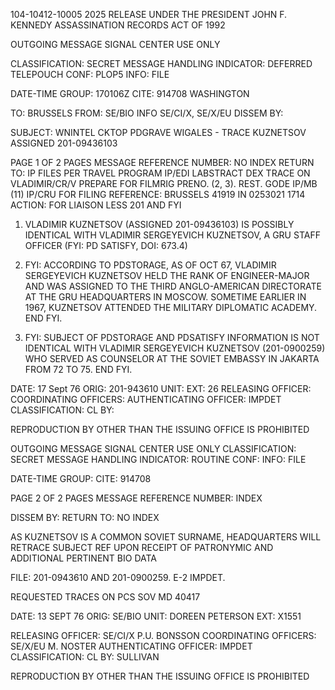 104-10412-10005
2025 RELEASE UNDER THE PRESIDENT JOHN F. KENNEDY ASSASSINATION RECORDS ACT OF 1992

OUTGOING MESSAGE
SIGNAL CENTER USE ONLY

CLASSIFICATION: SECRET
MESSAGE HANDLING INDICATOR: DEFERRED TELEPOUCH
CONF: PLOP5
INFO: FILE

DATE-TIME GROUP: 170106Z
CITE: 914708
WASHINGTON

TO: BRUSSELS
FROM: SE/BIO INFO SE/CI/X, SE/X/EU
DISSEM BY:

SUBJECT: WNINTEL CKTOP PDGRAVE WIGALES - TRACE KUZNETSOV
ASSIGNED 201-09436103

PAGE 1 OF 2 PAGES
MESSAGE REFERENCE NUMBER: NO INDEX
RETURN TO: IP FILES PER TRAVEL PROGRAM IP/EDI LABSTRACT DEX TRACE ON VLADIMIR/CR/V PREPARE FOR FILMRIG PRENO. (2, 3). REST. GODE IP/MB (11) IP/CRU FOR FILING
REFERENCE: BRUSSELS 41919 IN 0253021 1714
ACTION: FOR LIAISON LESS 201 AND FYI

1. VLADIMIR KUZNETSOV (ASSIGNED 201-09436103) IS POSSIBLY IDENTICAL WITH VLADIMIR SERGEYEVICH KUZNETSOV, A GRU STAFF OFFICER (FYI: PD SATISFY, DOI: 673.4)

2. FYI: ACCORDING TO PDSTORAGE, AS OF OCT 67, VLADIMIR SERGEYEVICH KUZNETSOV HELD THE RANK OF ENGINEER-MAJOR AND WAS ASSIGNED TO THE THIRD ANGLO-AMERICAN DIRECTORATE AT THE GRU HEADQUARTERS IN MOSCOW. SOMETIME EARLIER IN 1967, KUZNETSOV ATTENDED THE MILITARY DIPLOMATIC ACADEMY. END FYI.

3. FYI: SUBJECT OF PDSTORAGE AND PDSATISFY INFORMATION IS NOT IDENTICAL WITH VLADIMIR SERGEYEVICH KUZNETSOV (201-0900259) WHO SERVED AS COUNSELOR AT THE SOVIET EMBASSY IN JAKARTA FROM 72 TO 75. END FYI.

DATE: 17 Sept 76
ORIG: 201-943610
UNIT:
EXT: 26
RELEASING OFFICER:
COORDINATING OFFICERS:
AUTHENTICATING OFFICER: IMPDET
CLASSIFICATION:
CL BY:

REPRODUCTION BY OTHER THAN THE ISSUING OFFICE IS PROHIBITED

OUTGOING MESSAGE
SIGNAL CENTER USE ONLY
CLASSIFICATION: SECRET
MESSAGE HANDLING INDICATOR: ROUTINE
CONF:
INFO: FILE

DATE-TIME GROUP:
CITE: 914708

PAGE 2 OF 2 PAGES
MESSAGE REFERENCE NUMBER: INDEX

DISSEM BY:
RETURN TO: NO INDEX

AS KUZNETSOV IS A COMMON SOVIET SURNAME, HEADQUARTERS WILL RETRACE SUBJECT REF UPON RECEIPT OF PATRONYMIC AND ADDITIONAL PERTINENT BIO DATA

FILE: 201-0943610 AND 201-0900259. E-2 IMPDET.

REQUESTED TRACES ON PCS SOV MD 40417

DATE: 13 SEPT 76
ORIG: SE/BIO
UNIT: DOREEN PETERSON
EXT: X1551

RELEASING OFFICER: SE/CI/X P.U. BONSSON
COORDINATING OFFICERS: SE/X/EU M. NOSTER
AUTHENTICATING OFFICER: IMPDET
CLASSIFICATION:
CL BY: SULLIVAN

REPRODUCTION BY OTHER THAN THE ISSUING OFFICE IS PROHIBITED
